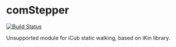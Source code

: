 comStepper
==========
[![Build Status](https://travis-ci.org/robotology-playground/comStepper.png?branch=master)](https://travis-ci.org/robotology-playground/comStepper) 

Unsupported module for iCub static walking, based on iKin library. 
